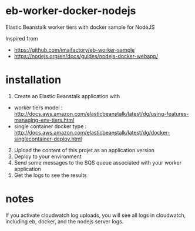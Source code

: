 # eb-worker-docker-nodejs
Elastic Beanstalk worker tiers with docker sample for NodeJS

Inspired from
* https://github.com/imaifactory/eb-worker-sample
* https://nodejs.org/en/docs/guides/nodejs-docker-webapp/

# installation
1. Create an Elastic Beanstalk application with
* worker tiers model : http://docs.aws.amazon.com/elasticbeanstalk/latest/dg/using-features-managing-env-tiers.html
* single container docker type : http://docs.aws.amazon.com/elasticbeanstalk/latest/dg/docker-singlecontainer-deploy.html

2. Upload the content of this projet as an application version
3. Deploy to your environment
4. Send some messages to the SQS queue associated with your worker application
5. Get the logs to see the results

# notes

If you activate cloudwatch log uploads, you will see all logs in cloudwatch, including eb, docker, and the nodejs server logs.